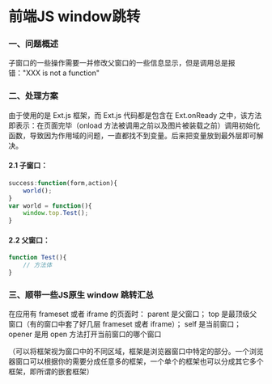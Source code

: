 # 前端JS window跳转

### 一、问题概述

子窗口的一些操作需要一并修改父窗口的一些信息显示，但是调用总是报错："XXX is not a function"

### 二、处理方案

由于使用的是 Ext.js 框架，而 Ext.js 代码都是包含在 Ext.onReady 之中，该方法即表示：在页面完毕（onload 方法被调用之前以及图片被装载之前）调用初始化函数，导致因为作用域的问题，一直都找不到变量。后来把变量放到最外层即可解决。

#### 2.1 子窗口：

````javascript
success:function(form,action){
	world();
}
var world = function(){
	window.top.Test();
}
````

#### 2.2 父窗口：

````javascript
function Test(){
	// 方法体
}
````

### 三、顺带一些JS原生 window 跳转汇总

在应用有 frameset 或者 iframe 的页面时：
parent 是父窗口；
top 是最顶级父窗口（有的窗口中套了好几层 frameset 或者 iframe）；
self 是当前窗口；
opener 是用 open 方法打开当前窗口的哪个窗口


（可以将框架视为窗口中的不同区域，框架是浏览器窗口中特定的部分。一个浏览器窗口可以根据你的需要分成任意多的框架，一个单个的框架也可以分成其它多个框架，即所谓的嵌套框架）
